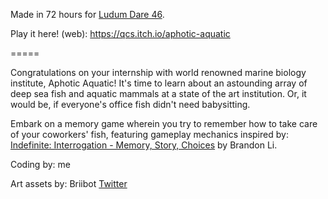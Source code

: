 Made in 72 hours for [Ludum Dare 46](https://ldjam.com/events/ludum-dare/46/aphotic-aquatic).

Play it here! (web): https://qcs.itch.io/aphotic-aquatic

=====

Congratulations on your internship with world renowned marine biology institute, Aphotic Aquatic! It's time to learn about an astounding array of deep sea fish and aquatic mammals at a state of the art institution. Or, it would be, if everyone's office fish didn't need babysitting.

Embark on a memory game wherein you try to remember how to take care of your coworkers' fish, featuring gameplay mechanics inspired by: [Indefinite: Interrogation - Memory, Story, Choices](https://play.google.com/store/apps/details?id=air.me.brandlibel.indefinite) by Brandon Li.

Coding by: me

Art assets by: Briibot [Twitter](https://twitter.com/BriiLeaf)
